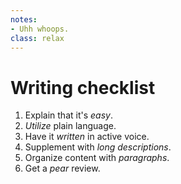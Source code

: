 ```yaml
---
notes:
- Uhh whoops.
class: relax
---
```


# Writing checklist

1. Explain that it's *easy*.
2. *Utilize* plain language.
3. Have it *written* in active voice.
4. Supplement with *long descriptions*.
5. Organize content with *paragraphs*.
6. Get a *pear* review.